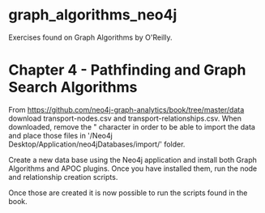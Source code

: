 # graph_algorithms_neo4j
Exercises found on Graph Algorithms by O'Reilly.

# Chapter 4 - Pathfinding and Graph Search Algorithms

From https://github.com/neo4j-graph-analytics/book/tree/master/data download transport-nodes.csv and transport-relationships.csv. When downloaded, remove the " character in order to be able to import the data and place those files in '/Neo4j Desktop/Application/neo4jDatabases/import/' folder.

Create a new data base using the Neo4j application and install both Graph Algorithms and APOC plugins. Once you have installed them, run the node and relationship creation scripts. 

Once those are created it is now possible to run the scripts found in the book.


